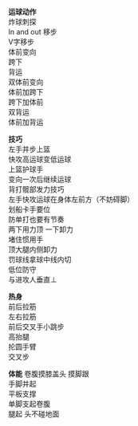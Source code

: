 **运球动作**  
炸球刺探  
In and out 移步  
V字移步  
体前变向  
跨下  
背运  
双体前变向  
体前加跨下  
跨下加体前  
双背运  
体前加背运  

**技巧**  
左手并步上篮  
快攻高运球变低运球  
上篮护球手  
变向一次后继续运球  
背打髋部发力技巧  
左手快攻运球在身体左前方（不妨碍脚）  
划船卡手要位  
防单打也要有节奏  
两下用力顶 一下卸力  
堵住惯用手  
顶大腿内侧卸力  
罚球线拿球中线内切  
低位防守  
与进攻人垂直⊥  

**热身**  
前后拉筋  
左右拉筋  
前后交叉手小跳步  
高抬腿  
抡圆手臂  
交叉步  

**体能**
卷腹摸膝盖头 摸脚跟  
手脚并起  
平板支撑  
单脚支起卷腹  
腿起 头不碰地面  
